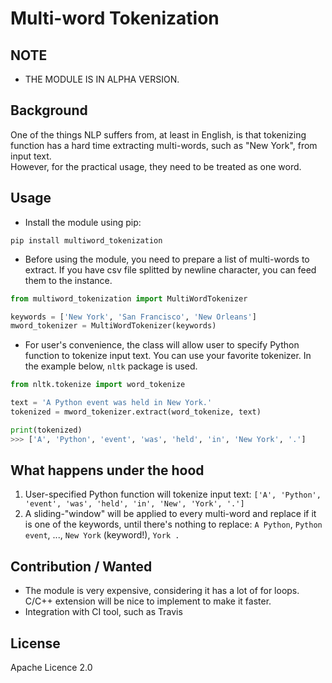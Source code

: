 # Multi-word Tokenization

## NOTE
* THE MODULE IS IN ALPHA VERSION.

## Background
One of the things NLP suffers from, at least in English, is that tokenizing function has a hard time extracting multi-words, such as "New York", from input text.<br>
However, for the practical usage, they need to be treated as one word.

## Usage
* Install the module using pip:

```
pip install multiword_tokenization
```

* Before using the module, you need to prepare a list of multi-words to extract. If you have csv file splitted by newline character, you can feed them to the instance.

```python
from multiword_tokenization import MultiWordTokenizer

keywords = ['New York', 'San Francisco', 'New Orleans']
mword_tokenizer = MultiWordTokenizer(keywords)
```

* For user's convenience, the class will allow user to specify Python function to tokenize input text. You can use your favorite tokenizer. In the example below, `nltk` package is used.

```python
from nltk.tokenize import word_tokenize

text = 'A Python event was held in New York.'
tokenized = mword_tokenizer.extract(word_tokenize, text)

print(tokenized)
>>> ['A', 'Python', 'event', 'was', 'held', 'in', 'New York', '.']
```

## What happens under the hood
1. User-specified Python function will tokenize input text: 
`['A', 'Python', 'event', 'was', 'held', 'in', 'New', 'York', '.']`
2. A sliding-"window" will be applied to every multi-word and replace if it is one of the keywords, until there's nothing to replace: `A Python`, `Python event`, ..., `New York` (keyword!), `York .`


## Contribution / Wanted
* The module is very expensive, considering it has a lot of for loops. C/C++ extension will be nice to implement to make it faster.
* Integration with CI tool, such as Travis


## License
Apache Licence 2.0